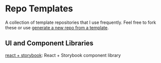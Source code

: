 # Repo Templates
A collection of template repositories that I use frequently. Feel free to fork these or use [generate a new repo from a template](https://docs.github.com/en/repositories/creating-and-managing-repositories/creating-a-repository-from-a-template).

## UI and Component Libraries

[react + storybook](https://github.com/forksofpower/react-component-library-template): React + Storybook component library
